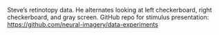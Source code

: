 Steve’s retinotopy data. He alternates looking at left checkerboard, right checkerboard, and gray screen. GitHub repo for stimulus presentation: https://github.com/neural-imagery/data-experiments